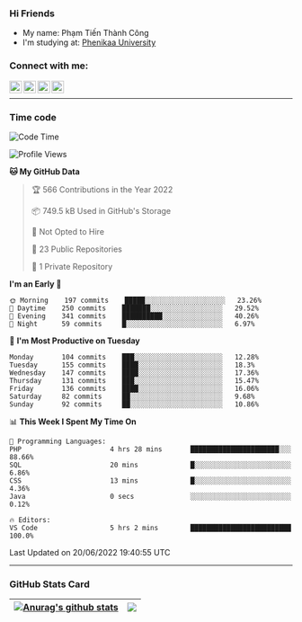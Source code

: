 ### Hi Friends

- My name: Phạm Tiến Thành Công
- I'm studying at: [Phenikaa University]


### Connect with me:
[<img align="left" alt="PhamTienThanhCong | Facebook" width="22px" src="https://upload.wikimedia.org/wikipedia/commons/thumb/1/16/Facebook-icon-1.png/640px-Facebook-icon-1.png" />][facebook]
[<img align="left" alt="PhamTienThanhCong | Zalo" width="22px" src="https://www.anphatpc.com.vn/template/anphat_2020v2/images/icon-zalo.jpg" />][zalo]
[<img align="left" alt="PhamTienThanhCong | LinkedIn" width="22px" src="https://cdn3.iconfinder.com/data/icons/inficons/512/linkedin.png" />][linkedin]
[<img align="left" alt="PhamTienThanhCong | tiktok" width="22px" src="https://cdn.worldvectorlogo.com/logos/tiktok-logo.svg" />][tiktok]

<br />

---

### Time code

<!--START_SECTION:waka-->
![Code Time](http://img.shields.io/badge/Code%20Time-442%20hrs%204%20mins-blue)

![Profile Views](http://img.shields.io/badge/Profile%20Views-6-blue)

**🐱 My GitHub Data** 

> 🏆 566 Contributions in the Year 2022
 > 
> 📦 749.5 kB Used in GitHub's Storage 
 > 
> 🚫 Not Opted to Hire
 > 
> 📜 23 Public Repositories 
 > 
> 🔑 1 Private Repository 
 > 
**I'm an Early 🐤** 

```text
🌞 Morning    197 commits    █████░░░░░░░░░░░░░░░░░░░░   23.26% 
🌆 Daytime    250 commits    ███████░░░░░░░░░░░░░░░░░░   29.52% 
🌃 Evening    341 commits    ██████████░░░░░░░░░░░░░░░   40.26% 
🌙 Night      59 commits     █░░░░░░░░░░░░░░░░░░░░░░░░   6.97%

```
📅 **I'm Most Productive on Tuesday** 

```text
Monday       104 commits    ███░░░░░░░░░░░░░░░░░░░░░░   12.28% 
Tuesday      155 commits    ████░░░░░░░░░░░░░░░░░░░░░   18.3% 
Wednesday    147 commits    ████░░░░░░░░░░░░░░░░░░░░░   17.36% 
Thursday     131 commits    ███░░░░░░░░░░░░░░░░░░░░░░   15.47% 
Friday       136 commits    ████░░░░░░░░░░░░░░░░░░░░░   16.06% 
Saturday     82 commits     ██░░░░░░░░░░░░░░░░░░░░░░░   9.68% 
Sunday       92 commits     ██░░░░░░░░░░░░░░░░░░░░░░░   10.86%

```


📊 **This Week I Spent My Time On** 

```text
💬 Programming Languages: 
PHP                      4 hrs 28 mins       ██████████████████████░░░   88.66% 
SQL                      20 mins             █░░░░░░░░░░░░░░░░░░░░░░░░   6.86% 
CSS                      13 mins             █░░░░░░░░░░░░░░░░░░░░░░░░   4.36% 
Java                     0 secs              ░░░░░░░░░░░░░░░░░░░░░░░░░   0.12%

🔥 Editors: 
VS Code                  5 hrs 2 mins        █████████████████████████   100.0%

```


 Last Updated on 20/06/2022 19:40:55 UTC
<!--END_SECTION:waka-->

---

### GitHub Stats Card

| <a href="https://github.com/phamtienthanhcong"><img align="center" src="https://github-readme-stats.vercel.app/api?username=PhamTienThanhCong&show_icons=true&include_all_commits=true&theme=buefy&hide_border=true&theme=ocean_dark" alt="Anurag's github stats" /></a> | <a href="https://github.com/phamtienthanhcong"><img align="center" src="https://github-readme-stats.vercel.app/api/top-langs/?username=PhamTienThanhCong&layout=compact&theme=buefy&hide_border=true&theme=ocean_dark" /></a> |
| ------------- | ------------- |

[Phenikaa University]: https://phenikaa-uni.edu.vn/vi
[facebook]: https://www.facebook.com/phamtienthanhcong
[linkedin]: https://linkedin.com/in/phamtienthanhcong
[zalo]: https://zalo.me/0396396332
[tiktok]: https://www.tiktok.com/@phamtienthanhcong
[web]: https://github.com/PhamTienThanhCong/web_dev
[min project]: https://github.com/PhamTienThanhCong/Project-Of-Web
[c and cpp]: https://github.com/PhamTienThanhCong/Code_C_and_Cpro
[python]: https://github.com/PhamTienThanhCong/Python_beginer
